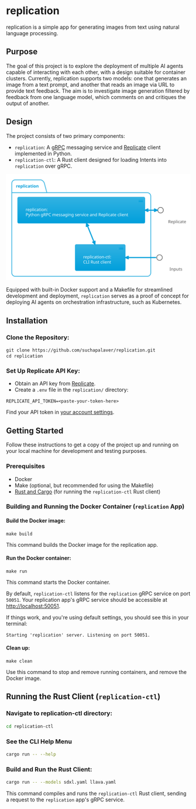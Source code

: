 # replication

replication is a simple app for generating images from text using natural language processing.

## Purpose

The goal of this project is to explore the deployment of multiple AI agents capable of interacting
with each other, with a design suitable for container clusters. Currently, replication supports
two models: one that generates an image from a text prompt, and another that reads an image via URL
to provide text feedback. The aim is to investigate image generation filtered by feedback from one
language model, which comments on and critiques the output of another.

## Design

The project consists of two primary components:

- `replication`: A [gRPC](https://grpc.io/) messaging service and [Replicate](https://replicate.com/)
  client implemented in Python.
- `replication-ctl`: A Rust client designed for loading Intents into `replication` over gRPC.

![`replication` design diagram](design.svg)

Equipped with built-in Docker support and a Makefile for streamlined development
and deployment, `replication` serves as a proof of concept for deploying AI agents on
orchestration infrastructure, such as Kubernetes.

## Installation

### Clone the Repository:

```terminal
git clone https://github.com/suchapalaver/replication.git
cd replication
```

### Set Up Replicate API Key:

- Obtain an API key from [Replicate](https://replicate.com/).
- Create a `.env` file in the `replication/` directory:

```env
REPLICATE_API_TOKEN=<paste-your-token-here>
```

Find your API token in [your account settings](https://replicate.com/account/api-tokens).

## Getting Started

Follow these instructions to get a copy of the project up and running on your
local machine for development and testing purposes.

### Prerequisites

- Docker
- Make (optional, but recommended for using the Makefile)
- [Rust and Cargo](https://www.rust-lang.org/tools/install) (for running the `replication-ctl` Rust client)

### Building and Running the Docker Container (`replication` App)

#### Build the Docker image:

```terminal
make build
```

This command builds the Docker image for the replication app.

#### Run the Docker container:

```terminal
make run
```

This command starts the Docker container.

By default, `replication-ctl` listens for the `replication` gRPC service on port
`50051`. Your replication app's gRPC service should be accessible at [http://localhost:50051](http://localhost:50051).

If things work, and you're using default settings, you should see this in your terminal:

```terminal
Starting 'replication' server. Listening on port 50051.
```

#### Clean up:

```terminal
make clean
```

Use this command to stop and remove running containers, and remove the
Docker image.

## Running the Rust Client (`replication-ctl`)

### Navigate to replication-ctl directory:

```bash
cd replication-ctl
```

### See the CLI Help Menu

```bash
cargo run -- --help
```

### Build and Run the Rust Client:

```bash
cargo run -- --models sdxl.yaml llava.yaml
```

This command compiles and runs the `replication-ctl` Rust client, sending a
request to the `replication` app's gRPC service.
